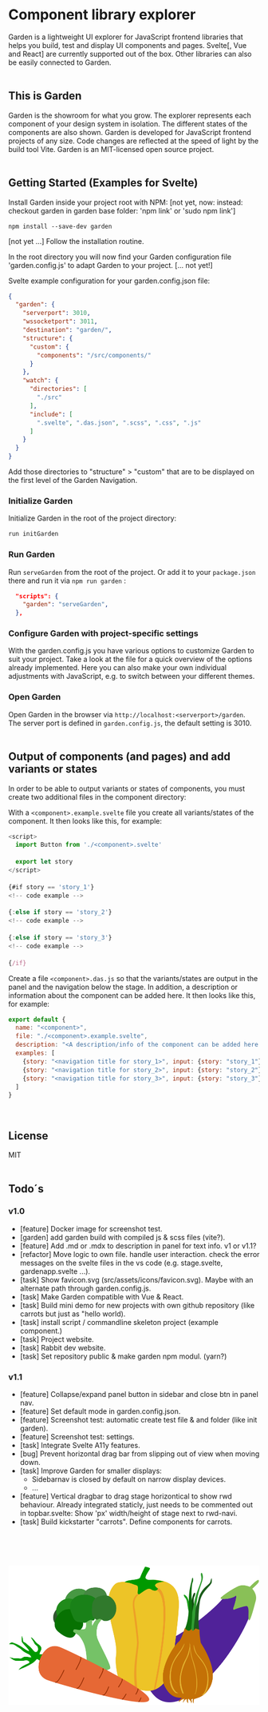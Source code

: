 # Component library explorer

Garden is a lightweight UI explorer for JavaScript frontend libraries that helps you build, test and display UI components and pages. Svelte[, Vue and React] are currently supported out of the box. Other libraries can also be easily connected to Garden.
<br><br>

## This is Garden

Garden is the showroom for what you grow. The explorer represents each component of your design system in isolation. The different states of the components are also shown. Garden is developed for JavaScript frontend projects of any size. Code changes are reflected at the speed of light by the build tool Vite. Garden is an MIT-licensed open source project.
<br><br>

## Getting Started (Examples for Svelte)

Install Garden inside your project root with NPM: [not yet, now: instead: checkout garden in garden base folder: 'npm link' or 'sudo npm link']

```console
npm install --save-dev garden
```

[not yet ...]
Follow the installation routine.

In the root directory you will now find your Garden configuration file 'garden.config.js' to adapt Garden to your project.
[... not yet!]

Svelte example configuration for your garden.config.json file:

```json
{
  "garden": {
    "serverport": 3010,
    "wssocketport": 3011,
    "destination": "garden/",
    "structure": {
      "custom": {
        "components": "/src/components/"
      }
    },
    "watch": {
      "directories": [
        "./src"
      ],
      "include": [
        ".svelte", ".das.json", ".scss", ".css", ".js"
      ]
    }
  }
}
```

Add those directories to "structure" > "custom" that are to be displayed on the first level of the Garden Navigation.

### Initialize Garden

Initialize Garden in the root of the project directory:

```bash
run initGarden
```

### Run Garden

Run `serveGarden` from the root of the project. Or add it to your `package.json` there and run it via `npm run garden` :

```json
  "scripts": {
    "garden": "serveGarden",
  },
```

### Configure Garden with project-specific settings
With the garden.config.js you have various options to customize Garden to suit your project. Take a look at the file for a quick overview of the options already implemented. Here you can also make your own individual adjustments with JavaScript, e.g. to switch between your different themes.

### Open Garden

Open Garden in the browser via `http://localhost:<serverport>/garden`. The server port is defined in `garden.config.js`, the default setting is 3010.
<br><br>

## Output of components (and pages) and add variants or states

In order to be able to output variants or states of components, you must create two additional files in the component directory:

With a `<component>.example.svelte` file you create all variants/states of the component. It then looks like this, for example:

```js
<script>
  import Button from './<component>.svelte'

  export let story
</script>

{#if story == 'story_1'}
<!-- code example -->

{:else if story == 'story_2'}
<!-- code example -->

{:else if story == 'story_3'}
<!-- code example -->

{/if}
```

Create a file `<component>.das.js` so that the variants/states are output in the panel and the navigation below the stage. In addition, a description or information about the component can be added here. It then looks like this, for example:

```js
export default {
  name: "<component>",
  file: "./<component>.example.svelte",
  description: "<A description/info of the component can be added here...>",
  examples: [
    {story: "<navigation title for story_1>", input: {story: "story_1"}},
    {story: "<navigation title for story_2>", input: {story: "story_2"}},
    {story: "<navigation title for story_3>", input: {story: "story_3"}},
  ]
}
```

<br>

## License

MIT
<br><br>

## Todo´s

### v1.0

* [feature] Docker image for screenshot test.
* [garden] add garden build with compiled js & scss files (vite?).
* [feature] Add .md or .mdx to description in panel for text info. v1 or v1.1?
* [refactor] Move logic to own file. handle user interaction. check the error messages on the svelte files in the vs code (e.g. stage.svelte, gardenapp.svelte ...).
* [task] Show favicon.svg (src/assets/icons/favicon.svg). Maybe with an alternate path through garden.config.js.
* [task] Make Garden compatible with Vue & React.
* [task] Build mini demo for new projects with own github repository (like carrots but just as "hello world).
* [task] install script / commandline skeleton project (example component.)
* [task] Project website.
* [task] Rabbit dev website.
* [task] Set repository public & make garden npm modul. (yarn?)

### v1.1

* [feature] Collapse/expand panel button in sidebar and close btn in panel nav.
* [feature] Set default mode in garden.config.json.
* [feature] Screenshot test: automatic create test file & and folder (like init garden).
* [feature] Screenshot test: settings.
* [task] Integrate Svelte A11y features.
* [bug] Prevent horizontal drag bar from slipping out of view when moving down.
* [task] Improve Garden for smaller displays:
  * Sidebarnav is closed by default on narrow display devices.
  * ...
* [feature] Vertical dragbar to drag stage horizontical to show rwd behaviour. Already integrated staticly, just needs to be commented out in topbar.svelte: Show 'px' width/height of stage next to rwd-navi.
* [task] Build kickstarter "carrots". Define components for carrots.

<br><br><br><p align="center"><img src="src/assets/icons/logo.svg"></p>
